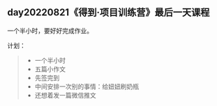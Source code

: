 ## day20220821《得到·项目训练营》最后一天课程

一个半小时，要好好完成作业。

计划：
>- 一个半小时
>- 五篇小作文
>- 先签完到
>- 中间安排一次别的事情：给妞妞刷奶瓶
>- 还想着发一篇微信推文
